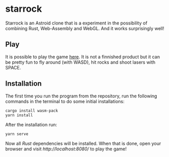 # starrock

Starrock is an Astroid clone that is a experiment in the possibility of combining Rust, Web-Assembly
and WebGL. And it works surprisingly well!

## Play

It is possible to play the game [here](https://felixnaredi.github.io/starrock/). It is not a finnished
product but it can be pretty fun to fly around (with WASD), hit rocks and shoot lasers with SPACE.

## Installation

The first time you run the program from the repository, run the following commands in the terminal to do some initial installations:
```
cargo install wasm-pack
yarn install
```

After the installation run:
```
yarn serve
```
Now all *Rust* dependencies will be installed. When that is done, open your browser and visit *http://localhost:8080/* to play the game!
